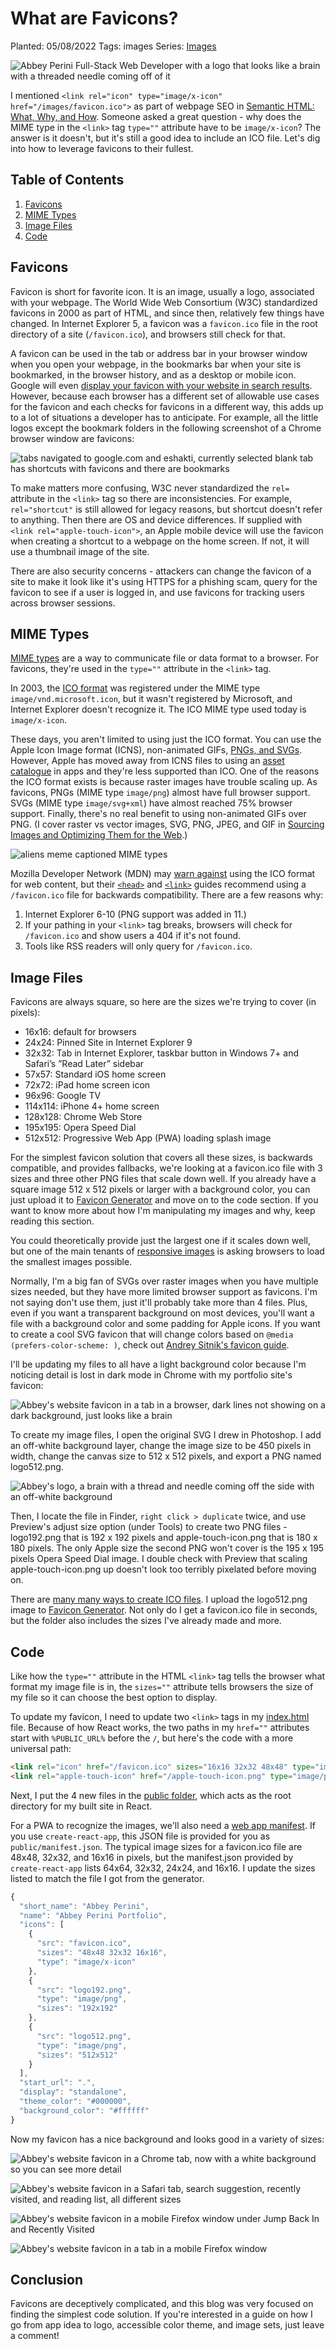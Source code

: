 # What are Favicons?

Planted: 05/08/2022
Tags: images
Series: [Images](/series.html?series=images)

![Abbey Perini Full-Stack Web Developer with a logo that looks like a brain with a threaded needle coming off of it](https://images.abbeyperini.com/images-series/banner.png)

I mentioned `<link rel="icon" type="image/x-icon" href="/images/favicon.ico">` as part of webpage SEO in [Semantic HTML: What, Why, and How](/blog.html?blog=HTML). Someone asked a great question - why does the MIME type in the `<link>` tag `type=""` attribute have to be `image/x-icon`? The answer is it doesn't, but it's still a good idea to include an ICO file. Let's dig into how to leverage favicons to their fullest.

## Table of Contents

1. [Favicons](#favicons)
2. [MIME Types](#mime-types)
3. [Image Files](#image-files)
4. [Code](#code)

## Favicons

Favicon is short for favorite icon. It is an image, usually a logo, associated with your webpage. The World Wide Web Consortium (W3C) standardized favicons in 2000 as part of HTML, and since then, relatively few things have changed. In Internet Explorer 5, a favicon was a `favicon.ico` file in the root directory of a site (`/favicon.ico`), and browsers still check for that.

A favicon can be used in the tab or address bar in your browser window when you open your webpage, in the bookmarks bar when your site is bookmarked, in the browser history, and as a desktop or mobile icon. Google will even [display your favicon with your website in search results](https://developers.google.com/search/docs/advanced/appearance/favicon-in-search). However, because each browser has a different set of allowable use cases for the favicon and each checks for favicons in a different way, this adds up to a lot of situations a developer has to anticipate. For example, all the little logos except the bookmark folders in the following screenshot of a Chrome browser window are favicons:

![tabs navigated to google.com and eshakti, currently selected blank tab has shortcuts with favicons and there are bookmarks](https://images.abbeyperini.com/images-series/tabs.png)

To make matters more confusing, W3C never standardized the `rel=` attribute in the `<link>` tag so there are inconsistencies. For example, `rel="shortcut"` is still allowed for legacy reasons, but shortcut doesn't refer to anything. Then there are OS and device differences. If supplied with `<link rel="apple-touch-icon">`, an Apple mobile device will use the favicon when creating a shortcut to a webpage on the home screen. If not, it will use a thumbnail image of the site.

There are also security concerns - attackers can change the favicon of a site to make it look like it's using HTTPS for a phishing scam, query for the favicon to see if a user is logged in, and use favicons for tracking users across browser sessions.  

## MIME Types

[MIME types](https://developer.mozilla.org/en-US/docs/Web/HTTP/Basics_of_HTTP/MIME_types) are a way to communicate file or data format to a browser. For favicons, they're used in the `type=""` attribute in the `<link>` tag.

In 2003, the [ICO format](/blog.html?blog=ico) was registered under the MIME type `image/vnd.microsoft.icon`, but it wasn't registered by Microsoft, and Internet Explorer doesn't recognize it. The ICO MIME type used today is `image/x-icon`.

These days, you aren't limited to using just the ICO format. You can use the Apple Icon Image format (ICNS), non-animated GIFs, [PNGs, and SVGs](https://caniuse.com/?search=favicon). However, Apple has moved away from ICNS files to using an [asset catalogue](https://developer.apple.com/documentation/xcode/configuring-your-app-icon) in apps and they're less supported than ICO. One of the reasons the ICO format exists is because raster images have trouble scaling up. As favicons, PNGs (MIME type `image/png`) almost have full browser support. SVGs (MIME type `image/svg+xml`) have almost reached 75% browser support. Finally, there's no real benefit to using non-animated GIFs over PNG. (I cover raster vs vector images, SVG, PNG, JPEG, and GIF in [Sourcing Images and Optimizing Them for the Web](/blog.html?blog=images).)

![aliens meme captioned MIME types](https://images.abbeyperini.com/images-series/mime.jpeg)

Mozilla Developer Network (MDN) may [warn against](https://developer.mozilla.org/en-US/docs/Web/Media/Formats/Image_types#:~:text=be%20well%20supported.-,Warning%3A,-ICO%20files%20should) using the ICO format for web content, but their [`<head>`](https://developer.mozilla.org/en-US/docs/Learn/HTML/Introduction_to_HTML/The_head_metadata_in_HTML) and [`<link>`](https://developer.mozilla.org/en-US/docs/Web/HTML/Element/link) guides recommend using a `/favicon.ico` file for backwards compatibility. There are a few reasons why:

1. Internet Explorer 6-10 (PNG support was added in 11.)
2. If your pathing in your `<link>` tag breaks, browsers will check for `/favicon.ico` and show users a 404 if it's not found.
3. Tools like RSS readers will only query for `/favicon.ico`.

## Image Files

Favicons are always square, so here are the sizes we're trying to cover (in pixels):

- 16x16: default for browsers
- 24x24: Pinned Site in Internet Explorer 9
- 32x32: Tab in Internet Explorer, taskbar button in Windows 7+ and Safari’s ”Read Later” sidebar
- 57x57: Standard iOS home screen
- 72x72: iPad home screen icon
- 96x96: Google TV
- 114x114: iPhone 4+ home screen
- 128x128: Chrome Web Store
- 195x195: Opera Speed Dial
- 512x512: Progressive Web App (PWA) loading splash image

For the simplest favicon solution that covers all these sizes, is backwards compatible, and provides fallbacks, we're looking at a favicon.ico file with 3 sizes and three other PNG files that scale down well. If you already have a square image 512 x 512 pixels or larger with a background color, you can just upload it to [Favicon Generator](https://favicon.io/favicon-converter/) and move on to the code section. If you want to know more about how I'm manipulating my images and why, keep reading this section.

You could theoretically provide just the largest one if it scales down well, but one of the main tenants of [responsive images](https://developer.mozilla.org/en-US/docs/Learn/HTML/Multimedia_and_embedding/Responsive_images) is asking browsers to load the smallest images possible.

Normally, I'm a big fan of SVGs over raster images when you have multiple sizes needed, but they have more limited browser support as favicons. I'm not saying don't use them, just it'll probably take more than 4 files. Plus, even if you want a transparent background on most devices, you'll want a file with a background color and some padding for Apple icons. If you want to create a cool SVG favicon that will change colors based on `@media (prefers-color-scheme: )`, check out [Andrey Sitnik's favicon guide](https://evilmartians.com/chronicles/how-to-favicon-in-2021-six-files-that-fit-most-needs#:~:text=A%C2%A0single%20SVG%20icon%20with%20a%C2%A0light/dark%20version%20for%20modern%20browsers).

I'll be updating my files to all have a light background color because I'm noticing detail is lost in dark mode in Chrome with my portfolio site's favicon:

![Abbey's website favicon in a tab in a browser, dark lines not showing on a dark background, just looks like a brain](https://images.abbeyperini.com/images-series/brain.png)

To create my image files, I open the original SVG I drew in Photoshop. I add an off-white background layer, change the image size to be 450 pixels in width, change the canvas size to 512 x 512 pixels, and export a PNG named logo512.png.

![Abbey's logo, a brain with a thread and needle coming off the side with an off-white background](https://images.abbeyperini.com/images-series/square-logo.png)

Then, I locate the file in Finder, `right click > duplicate` twice, and use Preview's adjust size option (under Tools) to create two PNG files - logo192.png that is 192 x 192 pixels and apple-touch-icon.png that is 180 x 180 pixels. The only Apple size the second PNG won't cover is the 195 x 195 pixels Opera Speed Dial image. I double check with Preview that scaling apple-touch-icon.png up doesn't look too terribly pixelated before moving on.

There are [many many ways to create ICO files](/blog.html?blog=ico#:~:text=There%20are%20so%20many%20ways%20to%20convert%20images%20to%20ICO%20format). I upload the logo512.png image to [Favicon Generator](https://favicon.io/favicon-converter/). Not only do I get a favicon.ico file in seconds, but the folder also includes the sizes I've already made and more.

## Code

Like how the `type=""` attribute in the HTML `<link>` tag tells the browser what format my image file is in, the `sizes=""` attribute tells browsers the size of my file so it can choose the best option to display.

To update my favicon, I need to update two `<link>` tags in my [index.html](https://github.com/abbeyperini/Portfolio2.0/blob/master/portfolio/public/index.html) file. Because of how React works, the two paths in my `href=""` attributes start with `%PUBLIC_URL%` before the `/`, but here's the code with a more universal path:

```HTML
<link rel="icon" href="/favicon.ico" sizes="16x16 32x32 48x48" type="image/x-icon">
<link rel="apple-touch-icon" href="/apple-touch-icon.png" type="image/png">
```

Next, I put the 4 new files in the [public folder](https://github.com/abbeyperini/Portfolio2.0/tree/master/portfolio/public), which acts as the root directory for my built site in React.  

For a PWA to recognize the images, we'll also need a [web app manifest](https://developer.mozilla.org/en-US/docs/Web/Manifest). If you use `create-react-app`, this JSON file is provided for you as `public/manifest.json`. The typical image sizes for a favicon.ico file are 48x48, 32x32, and 16x16 in pixels, but the manifest.json provided by `create-react-app` lists 64x64, 32x32, 24x24, and 16x16. I update the sizes listed to match the file I got from the generator.

```JavaScript
{
  "short_name": "Abbey Perini",
  "name": "Abbey Perini Portfolio",
  "icons": [
    {
      "src": "favicon.ico",
      "sizes": "48x48 32x32 16x16",
      "type": "image/x-icon"
    },
    {
      "src": "logo192.png",
      "type": "image/png",
      "sizes": "192x192"
    },
    {
      "src": "logo512.png",
      "type": "image/png",
      "sizes": "512x512"
    }
  ],
  "start_url": ".",
  "display": "standalone",
  "theme_color": "#000000",
  "background_color": "#ffffff"
}
```

Now my favicon has a nice background and looks good in a variety of sizes:

![Abbey's website favicon in a Chrome tab, now with a white background so you can see more detail](https://images.abbeyperini.com/images-series/favicon.png)

![Abbey's website favicon in a Safari tab, search suggestion, recently visited, and reading list, all different sizes](https://images.abbeyperini.com/images-series/safari.png)

![Abbey's website favicon in a mobile Firefox window under Jump Back In and Recently Visited](https://images.abbeyperini.com/images-series/jump.png)

![Abbey's website favicon in a tab in a mobile Firefox window](https://images.abbeyperini.com/images-series/focus.png)

## Conclusion

Favicons are deceptively complicated, and this blog was very focused on finding the simplest code solution. If you're interested in a guide on how I go from app idea to logo, accessible color theme, and image sets, just leave a comment!

